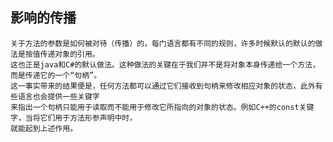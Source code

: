 ## 影响的传播

>
    关于方法的参数是如何被对待（传播）的，每门语言都有不同的规则，许多时候默认的默认的做法是按值传递对象的引用。
    这也正是java和C#的默认做法。这种做法的关键在于我们并不是将对象本身传递给一个方法，而是传递它的一个“句柄”。
    这一事实带来的结果便是，任何方法都可以通过它们接收到句柄来修改相应对象的状态，此外有些语言也会提供一些关键字
    来指出一个句柄只能用于读取而不能用于修改它所指向的对象的状态。例如C++的const关键字，当将它们用于方法形参声明中时，
    就能起到上述作用。
>